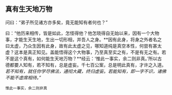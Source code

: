 ## 真有生天地万物

问曰：“弟子所见诸方亦多矣，竟无能知有者何也？”

曰：“他历来相传，皆是如此，怎怪得他？他怎晓得自无始以来，因有一个大物事，才能生天生地，生出一切形相，并吾人之身。**因有此身，将身之外者名之曰太虚，乃众生因有此身，故有此太虚之见，哪知道纯是真空本性，何尝有甚太虚？这本是真正知见。盖能悟得这个大物事，乃至真至实之有，不是有无之有。若不是这个真有，如何能生天地万物？**经云：‘惟此一事实，余二则非真。’所以古德都要人知有，若不知有，总是虚妄。千七百公案，总是明此真有，才许之入道。*若不知有，就任你学尽佛法，通彻大藏，终归虚妄。若能知有，即一字不识，诸佛不能不虚席相待。”*

```yang
惟此一事实，余二则非真
```
